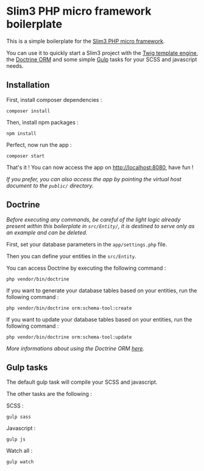 # Slim3 PHP micro framework boilerplate

This is a simple boilerplate for the [Slim3 PHP micro framework](http://www.slimframework.com/).

You can use it to quickly start a Slim3 project with the [Twig template engine](http://twig.sensiolabs.org/), the [Doctrine ORM](http://www.doctrine-project.org/projects/orm.html) and some simple [Gulp](http://gulpjs.com/) tasks for your SCSS and javascript needs.

## Installation

First, install composer dependencies :

`composer install`

Then, ìnstall npm packages :

`npm install`

Perfect, now run the app :

`composer start`

That's it ! You can now access the app on [http://localhost:8080](http://localhost:8080), have fun !

_If you prefer, you can also access the app by pointing the virtual host document to the `public/` directory._

## Doctrine

_Before executing any commands, be careful of the light logic already present within this boilerplate in `src/Entity/`, it is destined to serve only as an example and can be deleted._

First, set your database parameters in the `app/settings.php` file.

Then you can define your entities in the `src/Entity`.

You can access Doctrine by executing the following command :

`php vendor/bin/doctrine`

If you want to generate your database tables based on your entities, run the following command :

`php vendor/bin/doctrine orm:schema-tool:create`

If you want to update your database tables based on your entities, run the following command :

`php vendor/bin/doctrine orm:schema-tool:update`

_More informations about using the Doctrine ORM [here](http://docs.doctrine-project.org/projects/doctrine-orm/en/latest/)._

## Gulp tasks

The default gulp task will compile your SCSS and javascript.

The other tasks are the following :

SCSS :

`gulp sass`

Javascript :

`gulp js`

Watch all :

`gulp watch`
